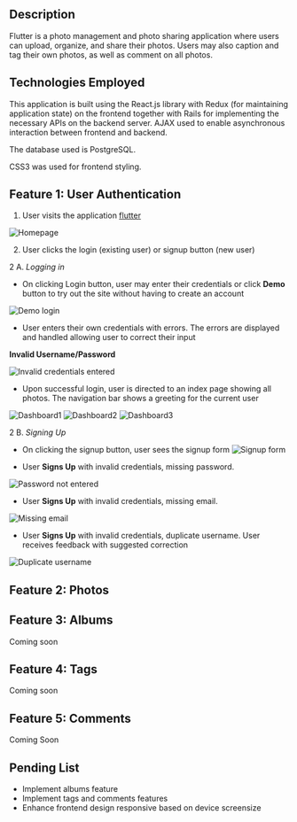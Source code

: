 ## Description

Flutter is a photo management and photo sharing application where users can upload, organize, and share their photos.
Users may also caption and tag their own photos, as well as comment on all photos. 

## Technologies Employed

This application is built using the React.js library with Redux (for maintaining application state) on the frontend together with Rails for implementing the necessary APIs on the backend server. AJAX used to enable asynchronous interaction between frontend and backend. 

The database used is PostgreSQL. 

CSS3 was used for frontend styling.


## Feature 1: User Authentication

1. User visits the application [flutter](https://friskr.herokuapp.com/#/)

![Homepage](https://github.com/ahmedloona/Flicker/blob/master/readme_images/1_home.png)

2. User clicks the login (existing user) or signup button (new user)

2 A. _Logging in_ 

* On clicking Login button, user may enter their credentials or click __Demo__ button to try out the site without having to create an account

![Demo login](https://github.com/ahmedloona/Flicker/blob/master/readme_images/2_demo_login.png)

* User enters their own credentials with errors. The errors are displayed and handled allowing user to correct their input

__Invalid Username/Password__

![Invalid credentials entered](https://github.com/ahmedloona/Flicker/blob/master/readme_images/3_invalid_credentials.png)

* Upon successful login, user is directed to an index page showing all photos. The navigation bar shows a greeting for the current user

![Dashboard1](https://github.com/ahmedloona/Flicker/blob/master/readme_images/5_dashboard_1.png)
![Dashboard2](https://github.com/ahmedloona/Flicker/blob/master/readme_images/6_dashboard_2.png)
![Dashboard3](https://github.com/ahmedloona/Flicker/blob/master/readme_images/7_dashboard_3.png)


2 B. _Signing Up_ 

* On clicking the signup button, user sees the signup form
![Signup form](https://github.com/ahmedloona/Flicker/blob/master/readme_images/3_signup.png)


* User __Signs Up__ with invalid credentials, missing password. 

![Password not entered](https://github.com/ahmedloona/Flicker/blob/master/readme_images/3_invalid_credentials.png)

* User __Signs Up__ with invalid credentials, missing email. 

![Missing email](https://github.com/ahmedloona/Flicker/blob/master/readme_images/4_credential_validation.png)


* User __Signs Up__ with invalid credentials, duplicate username. User receives feedback with suggested correction

![Duplicate username](https://github.com/ahmedloona/Flicker/blob/master/readme_images/3_invalid_credentials_username_taken.png)





## Feature 2: Photos


## Feature 3: Albums
Coming soon

## Feature 4: Tags
Coming soon

## Feature 5: Comments
Coming Soon


## Pending List
* Implement albums feature
* Implement tags and comments features
* Enhance frontend design responsive based on device screensize


